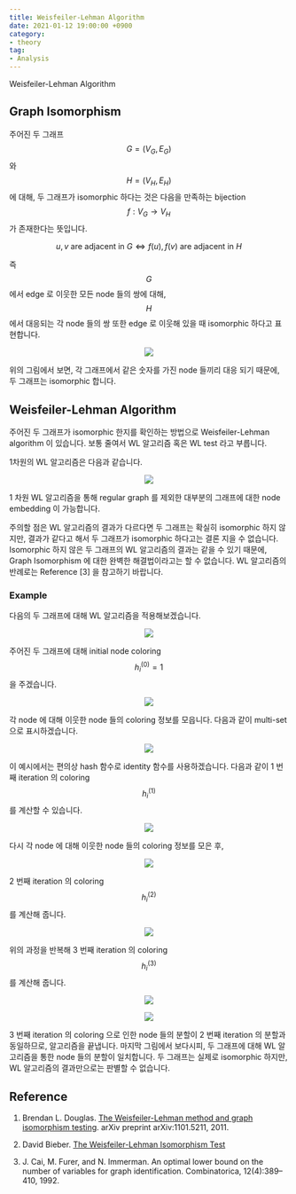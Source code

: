 ```yaml
---
title: Weisfeiler-Lehman Algorithm
date: 2021-01-12 19:00:00 +0900
category:
- theory
tag:
- Analysis
---
```


Weisfeiler-Lehman Algorithm



## Graph Isomorphism



주어진 두 그래프 $$G = (V_{G},E_{G})$$ 와 $$H=(V_{H}, E_{H})$$ 에 대해, 두 그래프가 isomorphic 하다는 것은 다음을 만족하는 bijection $$f:V_{G}\rightarrow V_{H}$$ 가 존재한다는 뜻입니다.

$$
u, v \text{ are adjacent in }G \iff f(u), f(v) \text{ are adjacent in }H
$$

즉 $$G$$ 에서 edge 로 이웃한 모든 node 들의 쌍에 대해, $$H$$ 에서 대응되는 각 node 들의 쌍 또한 edge 로 이웃해 있을 때 isomorphic 하다고 표현합니다. 


<p align='center'>
    <img src = '/assets/post/Weisfeiler-Lehman-Algorithm/isomorphism.png' style = 'max-width: 100%; height: auto'>	
</p>
위의 그림에서 보면, 각 그래프에서 같은 숫자를 가진 node 들끼리 대응 되기 때문에, 두 그래프는 isomorphic 합니다.




## Weisfeiler-Lehman Algorithm



주어진 두 그래프가 isomorphic 한지를 확인하는 방법으로 Weisfeiler-Lehman algorithm 이 있습니다. 보통 줄여서 WL 알고리즘 혹은 WL test 라고 부릅니다.

1차원의 WL 알고리즘은 다음과 같습니다.

<p align='center'>
    <img src = '/assets/post/Weisfeiler-Lehman-Algorithm/algorithm.PNG' style = 'max-width: 100%; height: auto'>	
</p>
1 차원 WL 알고리즘을 통해 regular graph 를 제외한 대부분의 그래프에 대한 node embedding 이 가능합니다.



주의할 점은 WL 알고리즘의 결과가 다르다면 두 그래프는 확실히 isomorphic 하지 않지만, 결과가 같다고 해서 두 그래프가 isomorphic 하다고는 결론 지을 수 없습니다. Isomorphic 하지 않은 두 그래프의 WL 알고리즘의 결과는 같을 수 있기 때문에, Graph Isomorphism 에 대한 완벽한 해결법이라고는 할 수 없습니다. WL  알고리즘의 반례로는 Reference [3] 을 참고하기 바랍니다.



### Example


다음의 두 그래프에 대해 WL 알고리즘을 적용해보겠습니다.

<p align='center'>
    <img src = '/assets/post/Weisfeiler-Lehman-Algorithm/eg-0.png' style = 'max-width: 100%; height: auto'>	
</p>



주어진 두 그래프에 대해 initial node coloring  $$h^{(0)}_{i}=1$$ 을 주겠습니다.

<p align='center'>
    <img src = '/assets/post/Weisfeiler-Lehman-Algorithm/eg-1.png' style = 'max-width: 100%; height: auto'>	
</p>

각 node 에 대해 이웃한 node 들의 coloring 정보를 모읍니다. 다음과 같이 multi-set 으로 표시하겠습니다.

<p align='center'>
    <img src = '/assets/post/Weisfeiler-Lehman-Algorithm/eg-2.png' style = 'max-width: 100%; height: auto'>	
</p>

이 예시에서는 편의상 hash 함수로 identity 함수를 사용하겠습니다. 
다음과 같이 1 번째 iteration 의 coloring $$h^{(1)}_{i}$$ 를 계산할 수 있습니다. 

<p align='center'>
    <img src = '/assets/post/Weisfeiler-Lehman-Algorithm/eg-3.png' style = 'max-width: 100%; height: auto'>	
</p>

다시 각 node 에 대해 이웃한 node 들의 coloring 정보를 모은 후,

<p align='center'>
    <img src = '/assets/post/Weisfeiler-Lehman-Algorithm/eg-4.png' style = 'max-width: 100%; height: auto'>	
</p>

2 번째 iteration 의 coloring $$h^{(2)}_i$$ 를 계산해 줍니다. 

<p align='center'>
    <img src = '/assets/post/Weisfeiler-Lehman-Algorithm/eg-5.png' style = 'max-width: 100%; height: auto'>	
</p>

위의 과정을 반복해 3 번째 iteration 의 coloring $$h^{(3)}_i$$ 를 계산해 줍니다.

<p align='center'>
    <img src = '/assets/post/Weisfeiler-Lehman-Algorithm/eg-6.png' style = 'max-width: 100%; height: auto'>	
</p>

<p align='center'>
    <img src = '/assets/post/Weisfeiler-Lehman-Algorithm/eg-7.png' style = 'max-width: 100%; height: auto'>	
</p>

3 번째 iteration 의 coloring 으로 인한 node 들의 분할이 2 번째 iteration 의 분할과 동일하므로, 알고리즘을 끝냅니다. 마지막 그림에서 보다시피, 두 그래프에 대해 WL 알고리즘을 통한 node 들의 분할이 일치합니다. 두 그래프는 실제로 isomorphic 하지만, WL 알고리즘의 결과만으로는 판별할 수 없습니다.






## Reference

1. Brendan L. Douglas. [The Weisfeiler-Lehman method and graph isomorphism testing](https://arxiv.org/pdf/1101.5211.pdf). arXiv preprint
   arXiv:1101.5211, 2011.



2. David Bieber. [The Weisfeiler-Lehman Isomorphism Test](https://davidbieber.com/post/2019-05-10-weisfeiler-lehman-isomorphism-test/)



3.  J. Cai, M. Furer, and N. Immerman. An optimal lower bound on the number of variables for graph identification. Combinatorica, 12(4):389–410, 1992.